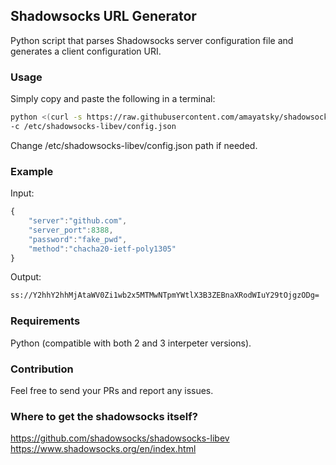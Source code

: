 ## Shadowsocks URL Generator
Python script that parses Shadowsocks server configuration file and generates a client configuration URI.

### Usage
Simply copy and paste the following in a terminal:
```bash
python <(curl -s https://raw.githubusercontent.com/amayatsky/shadowsocks-url-generator/master/ss-genuri.py) \
-c /etc/shadowsocks-libev/config.json
```
Change /etc/shadowsocks-libev/config.json path if needed.

### Example
Input:
```javascript
{
    "server":"github.com",
    "server_port":8388,
    "password":"fake_pwd",
    "method":"chacha20-ietf-poly1305"
}
```
Output:
```bash
ss://Y2hhY2hhMjAtaWV0Zi1wb2x5MTMwNTpmYWtlX3B3ZEBnaXRodWIuY29tOjgzODg=
```

### Requirements
Python (compatible with both 2 and 3 interpeter versions).

### Contribution
Feel free to send your PRs and report any issues.

### Where to get the shadowsocks itself?
https://github.com/shadowsocks/shadowsocks-libev \
https://www.shadowsocks.org/en/index.html

